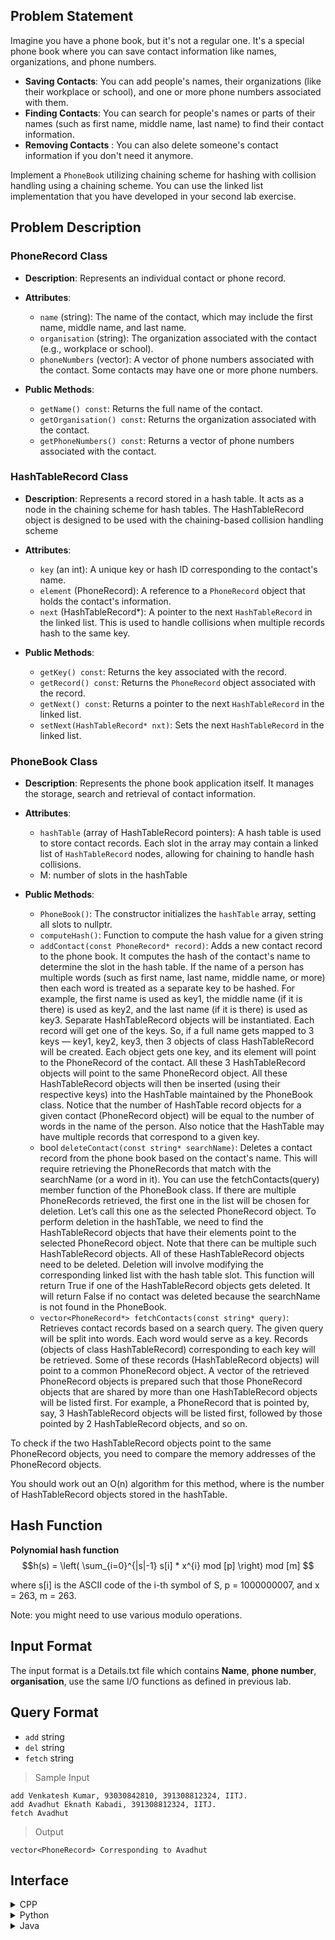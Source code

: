 ## Problem Statement

Imagine you have a phone book, but it's not a regular one. It's a special phone book where you can save contact information like names, organizations, and phone numbers.

- **Saving Contacts**: You can add people's names, their organizations (like their workplace or school), and one or more phone numbers associated with them.
- **Finding Contacts**: You can search for people's names or parts of their names (such as first name, middle name, last name) to find their contact information.
- **Removing Contacts** : You can also delete someone's contact information if you don't need it anymore.

Implement a `PhoneBook` utilizing chaining scheme for hashing with collision handling using a chaining scheme. You can use the linked list implementation that you have developed in your second lab exercise.

## Problem Description

### PhoneRecord Class

- **Description**: Represents an individual contact or phone record.

- **Attributes**:
  - `name` (string): The name of the contact, which may include the first name, middle name, and last name.
  - `organisation` (string): The organization associated with the contact (e.g., workplace or school).
  - `phoneNumbers` (vector<string>): A vector of phone numbers associated with the contact. Some contacts may have one or more phone numbers.

- **Public Methods**:
  - `getName() const`: Returns the full name of the contact.
  - `getOrganisation() const`: Returns the organization associated with the contact.
  - `getPhoneNumbers() const`: Returns a vector of phone numbers associated with the contact.

### HashTableRecord Class

- **Description**: Represents a record stored in a hash table. It acts as a node in the chaining scheme for hash tables. The HashTableRecord object is designed to be used with the chaining-based collision handling scheme

- **Attributes**:
  - `key` (an int): A unique key or hash ID corresponding to the contact's name.
  - `element` (PhoneRecord): A reference to a `PhoneRecord` object that holds the contact's information.
  - `next` (HashTableRecord*): A pointer to the next `HashTableRecord` in the linked list. This is used to handle collisions when multiple records hash to the same key.

- **Public Methods**:
  - `getKey() const`: Returns the key associated with the record.
  - `getRecord() const`: Returns the `PhoneRecord` object associated with the record.
  - `getNext() const`: Returns a pointer to the next `HashTableRecord` in the linked list.
  - `setNext(HashTableRecord* nxt)`: Sets the next `HashTableRecord` in the linked list.

### PhoneBook Class

- **Description**: Represents the phone book application itself. It manages the storage, search and retrieval of contact information.

- **Attributes**:
  - `hashTable` (array of HashTableRecord pointers): A hash table is used to store contact records. Each slot in the array may contain a linked list of `HashTableRecord` nodes, allowing for chaining to handle hash collisions.
  - M: number of slots in the hashTable 

- **Public Methods**:
  - `PhoneBook()`: The constructor initializes the `hashTable` array, setting all slots to nullptr.
  - `computeHash()`: Function to compute the hash value for a given string
  - `addContact(const PhoneRecord* record)`: Adds a new contact record to the phone book. It computes the hash of the contact's name to determine the slot in the hash table. If the name of a person has multiple words (such as first name, last name, middle name, or more) then each word is treated as a separate key to be hashed. For example, the first name is used as key1, the middle name (if it is there) is used as key2, and the last name (if it is there) is used as key3.  Separate HashTableRecord objects will be instantiated. Each record will get one of the keys. So, if a full name gets mapped to 3 keys — key1, key2, key3, then 3 objects of class HashTableRecord will be created. Each object gets one key, and its element will point to the PhoneRecord of the contact. All these 3 HashTableRecord objects will point to the same PhoneRecord object. All these HashTableRecord objects will then be inserted  (using their respective keys) into the HashTable maintained by the PhoneBook class.  Notice that the number of HashTable record objects for a given contact (PhoneRecord object) will be equal to the number of words in the name of the person. Also notice that the HashTable may have multiple records that correspond to a given key.
  - bool `deleteContact(const string* searchName)`: Deletes a contact record from the phone book based on the contact's name. This will require retrieving the PhoneRecords that match with the searchName (or a word in it). You can use the fetchContacts(query) member function of the PhoneBook class. If there are multiple PhoneRecords retrieved, the first one in the list will be chosen for deletion. Let’s call this one as the selected PhoneRecord object. To perform deletion in the hashTable, we need to find the HashTableRecord objects that have their elements point to the selected PhoneRecord object. Note that there can be multiple such HashTableRecord objects. All of these HashTableRecord objects need to be deleted. Deletion will involve modifying the corresponding linked list with the hash table slot. This function will return True if one of the HashTableRecord objects gets deleted. It will return False if no contact was deleted because the searchName is not found in the PhoneBook.
  - `vector<PhoneRecord*> fetchContacts(const string* query)`: Retrieves contact records based on a search query. The given query will be split into words. Each word would serve as a key. Records (objects of class HashTableRecord) corresponding to each key will be retrieved. Some of these records (HashTableRecord objects) will point to a common PhoneRecord object. A vector of the retrieved PhoneRecord objects is prepared such that those PhoneRecord objects that are shared by more than one HashTableRecord objects will be listed first. For example, a PhoneRecord that is pointed by, say, 3 HashTableRecord objects will be listed first, followed by those pointed by 2 HashTableRecord objects, and so on. 
  
To check if the two HashTableRecord objects point to the same PhoneRecord objects, you need to compare the memory addresses of the PhoneRecord objects.

You should work out an O(n) algorithm for this method, where  is the number of HashTableRecord objects stored in the hashTable.


<!-- ## Problem Description

- `PhoneBook` is a linked list of `HashTableRecord`. 
- `HashTableRecord` consists of (key, value) pair, where `key` is unique HashID
corresponding to the input `Name`, and value is a pointer to list of `PhoneRecord`.
- Each `PhoneRecord` consists of `Name`, `Organisation` and `Phone Numbers`.
- `Name` may consist `first name`, `middle name` and/or `last name`.
- Some contacts can have one phone number and some contacts can have two phone numbers. 
- The hashing should be done separately for the `first name`, `middle name` and `last name`.
- For a given query, it should be broken down into words, each word hashed to a key, and the separate lists of records should be retrieved for each key. 
- If there are common records in the retrieved lists, the common ones should be listed first. 

What it means is that with chaining, the entire linked list for a hash table slot should be checked for a given key. The search cannot terminate with the first match, since there can be several elements with the same key.  -->

## Hash Function

**Polynomial hash function**
$$h(s) = \left( \sum_{i=0}^{|s|-1} s[i] * x^{i} mod [p] \right) mod [m] $$

where s[i] is the ASCII code of the i-th symbol of S, p = 1000000007, and x = 263, m = 263. 

Note: you might need to use various modulo operations.


## Input Format

The input format is a Details.txt file which contains **Name**, **phone number**, **organisation**, use the same I/O functions as defined in previous lab.

## Query Format

- `add` string
- `del` string
- `fetch` string

> Sample Input

```console
add Venkatesh Kumar, 93030842810, 391308812324, IITJ.  
add Avadhut Eknath Kabadi, 391308812324, IITJ.
fetch Avadhut
```

> Output

```console
vector<PhoneRecord> Corresponding to Avadhut
```
    
## Interface

<details>

<summary> CPP </summary>


```cpp
#include <iostream>
#include <vector>
#include <string>

using namespace std;

class PhoneRecord {
private:
    string name;
    string organisation;
    vector<string> phoneNumbers;

public:
    PhoneRecord(const string& n, const string& org, const vector<string>& numbers)
        : name(n), organisation(org), phoneNumbers(numbers) {}

    // Getters and setters for name, organisation, and phoneNumbers

    string getName() const {
        return name;
    }

    string getOrganisation() const {
        return organisation;
    }

    vector<string> getPhoneNumbers() const {
        return phoneNumbers;
    }
};

class HashTableRecord {
private:
    int key;
    PhoneRecord* element;
    HashTableRecord* next;

public:
    HashTableRecord(int k, const PhoneRecord& rec)
        : key(k), record(rec), next(nullptr) {}

    // Getters and setters for key, record, and next

    int getKey() const {
        return key;
    }

    PhoneRecord getRecord() const {
        return record;
    }

    HashTableRecord* getNext() const {
        return next;
    }

    void setNext(HashTableRecord* nxt) {
        next = nxt;
    }
};

class PhoneBook {
private:
    static const int HASH_TABLE_SIZE = 263; // Fixed size of the hash table
    HashTableRecord* hashTable[HASH_TABLE_SIZE];

public:
    PhoneBook() {
        // Initialize the hash table slots to nullptr
        for (int i = 0; i < HASH_TABLE_SIZE; ++i) {
            hashTable[i] = nullptr;
        }
    }

    // Function to compute the hash value for a given string
    long long computeHash(const string& str) {
        // Implement a hash function for strings
    }

    // Implement methods for adding, deleting, and fetching contacts

    void addContact(const PhoneRecord* record) {
        // Implement adding a contact to the phone book
    }

    bool deleteContact(const string* searchName) {
        // Implement deleting a contact from the phone book
    }

    vector<PhoneRecord> fetchContacts(const string* query) {
        // Implement fetching contacts based on the query
        // You may need to split the query into words and hash them separately
        // Then, retrieve and merge the records from the appropriate hash table slots
        // Sort and return the merged records
        vector<PhoneRecord> result;
        return result;
    }
};
```

</details>
    
    
    
<details>

<summary> Python </summary>


```python
class PhoneRecord:
    def __init__(self, name, organisation, phone_numbers):
        self.name = name
        self.organisation = organisation
        self.phone_numbers = phone_numbers

    def get_name(self):
        return self.name

    def get_organisation(self):
        return self.organisation

    def get_phone_numbers(self):
        return self.phone_numbers


class HashTableRecord:
    def __init__(self, key, record):
        self.key = key
        self.record = record
        self.next = None

    def get_key(self):
        return self.key

    def get_record(self):
        return self.record

    def get_next(self):
        return self.next

    def set_next(self, nxt):
        self.next = nxt


class PhoneBook:
    HASH_TABLE_SIZE = 263

    def __init__(self):
        self.hash_table = [None] * PhoneBook.HASH_TABLE_SIZE

    def compute_hash(self, string):
        # Implement a hash function for strings
        # You can use Python's built-in hash function or implement a custom one

    def add_contact(self, record):
        # Implement adding a contact to the phone book
        # You need to compute the hash for the record's name and insert it into the hash table

    def delete_contact(self, name):
        # Implement deleting a contact from the phone book
        # You need to find the record with the given name and remove it from the hash table

    def fetch_contacts(self, query):
        # Implement fetching contacts based on the query
        # You may need to split the query into words and hash them separately
        # Then, retrieve and merge the records from the appropriate hash table slots
        # Sort and return the merged records
        result = []
        return result

```

</details>
    

    
<details>

<summary> Java </summary>

    
```java
import java.util.ArrayList;
import java.util.List;

class PhoneRecord {
    private String name;
    private String organisation;
    private List<String> phoneNumbers;

    public PhoneRecord(String name, String organisation, List<String> phoneNumbers) {
        this.name = name;
        this.organisation = organisation;
        this.phoneNumbers = phoneNumbers;
    }

    public String getName() {
        return name;
    }

    public String getOrganisation() {
        return organisation;
    }

    public List<String> getPhoneNumbers() {
        return phoneNumbers;
    }
}

class HashTableRecord {
    private int key;
    private PhoneRecord record;
    private HashTableRecord next;

    public HashTableRecord(int key, PhoneRecord record) {
        this.key = key;
        this.record = record;
        this.next = null;
    }

    public int getKey() {
        return key;
    }

    public PhoneRecord getRecord() {
        return record;
    }

    public HashTableRecord getNext() {
        return next;
    }

    public void setNext(HashTableRecord next) {
        this.next = next;
    }
}

class PhoneBook {
    private static final int HASH_TABLE_SIZE = 263; // Fixed size of the hash table
    private HashTableRecord[] hashTable;

    public PhoneBook() {
        // Initialize the hash table slots to null
        hashTable = new HashTableRecord[HASH_TABLE_SIZE];
        for (int i = 0; i < HASH_TABLE_SIZE; ++i) {
            hashTable[i] = null;
        }
    }

    // Function to compute the hash value for a given string
    public long computeHash(String str) {
        // Implement a hash function for strings
        // You can use Java's hashCode method or implement a custom one
        // Be sure to return a long value for a meaningful hash function
        return 0; // Placeholder, implement your hash function here
    }

    // Implement methods for adding, deleting, and fetching contacts

    public void addContact(PhoneRecord record) {
        // Implement adding a contact to the phone book
        // You need to compute the hash for the record's name and insert it into the hash table
    }

    public boolean deleteContact(String name) {
        // Implement deleting a contact from the phone book
        // You need to find the record with the given name and remove it from the hash table
    }

    public List<PhoneRecord> fetchContacts(String query) {
        // Implement fetching contacts based on the query
        // You may need to split the query into words and hash them separately
        // Then, retrieve and merge the records from the appropriate hash table slots
        // Sort and return the merged records
        List<PhoneRecord> result = new ArrayList<>();
        return result;
    }
}
```


</details>
    
